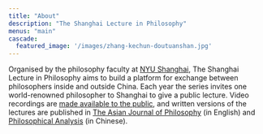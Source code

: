 ```yaml
---
title: "About"
description: "The Shanghai Lecture in Philosophy"
menus: "main"
cascade:
  featured_image: '/images/zhang-kechun-doutuanshan.jpg'
---
```


Organised by the philosophy faculty at [NYU Shanghai](https://shanghai.nyu.edu/), The Shanghai Lecture in Philosophy aims to build a platform for exchange between philosophers inside and outside China. Each year the series invites one world-renowned philosopher to Shanghai to give a public lecture. Video recordings are [made available to the public](https://www.youtube.com/@shanghai-lecture), and written versions of the lectures are published in [The Asian Journal of Philosophy](https://link.springer.com/journal/44204) (in English) and [Philosophical Analysis](https://zxfx.cbpt.cnki.net/WKC3/WebPublication/index.aspx?mid=zxfx) (in Chinese).
